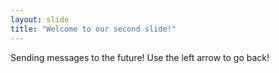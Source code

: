 ```yaml
---
layout: slide
title: "Welcome to our second slide!"
---
```

Sending messages to the future!
Use the left arrow to go back!
